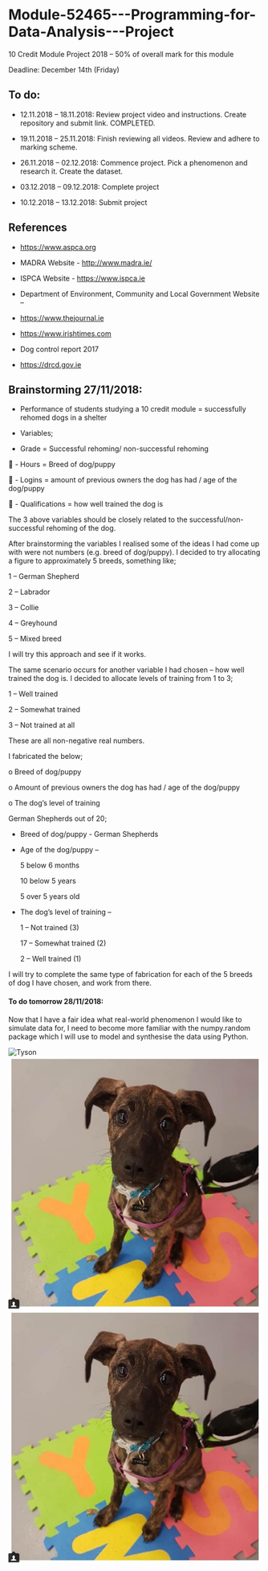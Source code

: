 # Module-52465---Programming-for-Data-Analysis---Project
10 Credit Module Project 2018 – 50% of overall mark for this module 

Deadline: December 14th (Friday)

## To do:	
- 12.11.2018 – 18.11.2018: Review project video and instructions. Create repository and submit link. COMPLETED.

- 19.11.2018 – 25.11.2018: Finish reviewing all videos. Review and adhere to marking scheme.

- 26.11.2018 – 02.12.2018: Commence project. Pick a phenomenon and research it. Create the dataset.

- 03.12.2018 – 09.12.2018: Complete project

- 10.12.2018 – 13.12.2018: Submit project

## References
-	https://www.aspca.org

-	MADRA Website - http://www.madra.ie/

-	ISPCA Website - https://www.ispca.ie

-	Department of Environment, Community and Local Government Website – 

-	https://www.thejournal.ie

-	https://www.irishtimes.com

-	Dog control report 2017

-	https://drcd.gov.ie

## Brainstorming 27/11/2018:

-	Performance of students studying a 10 credit module = successfully rehomed dogs in a shelter

-	Variables;

  - Grade = Successful rehoming/ non-successful rehoming
  
	    - Hours = Breed of dog/puppy

	    - Logins = amount of previous owners the dog has had / age of the dog/puppy

	    - Qualifications = how well trained the dog is

The 3 above variables should be closely related to the successful/non-successful rehoming of the dog. 

After brainstorming the variables I realised some of the ideas I had come up with were not numbers (e.g. breed of dog/puppy). I decided to try allocating a figure to approximately 5 breeds, something like;

1 – German Shepherd

2 – Labrador 

3 – Collie

4 – Greyhound

5 – Mixed breed

I will try this approach and see if it works.

The same scenario occurs for another variable I had chosen – how well trained the dog is. I decided to allocate levels of training from 1 to 3;

1 – Well trained

2 – Somewhat trained

3 – Not trained at all

These are all non-negative real numbers.

I fabricated the below;

o	Breed of dog/puppy

o	Amount of previous owners the dog has had / age of the dog/puppy

o	The dog’s level of training

German Shepherds out of 20;

-	Breed of dog/puppy - German Shepherds

-	Age of the dog/puppy – 

    5 below 6 months
    
    10 below 5 years
    
    5 over 5 years old
    
-	The dog’s level of training – 

    1 – Not trained (3)
    
    17 – Somewhat trained (2)
    
    2 – Well trained (1)
    
I will try to complete the same type of fabrication for each of the 5 breeds of dog I have chosen, and work from there. 

#### To do tomorrow 28/11/2018: 
Now that I have a fair idea what real-world phenomenon I would like to simulate data for, I need to become more familiar with the numpy.random package which I will use to model and synthesise the data using Python.

![Tyson](Tyson/tyson.png)
![Screenshot](Tyson.png)
![Screenshot](Tyson.jpg)
